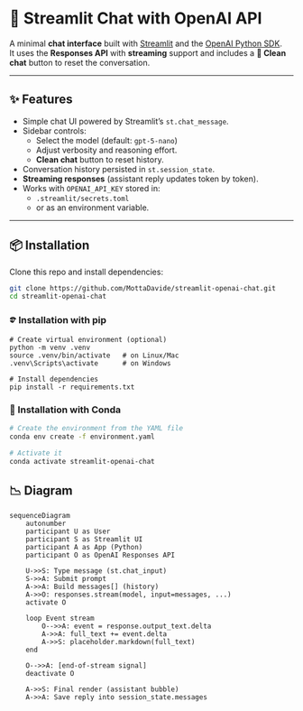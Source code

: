 # 🤖 Streamlit Chat with OpenAI API

A minimal **chat interface** built with [Streamlit](https://streamlit.io/) and the [OpenAI Python SDK](https://github.com/openai/openai-python).  
It uses the **Responses API** with **streaming** support and includes a **🧹 Clean chat** button to reset the conversation.

---

## ✨ Features
- Simple chat UI powered by Streamlit’s `st.chat_message`.
- Sidebar controls:
  - Select the model (default: `gpt-5-nano`)
  - Adjust verbosity and reasoning effort.
  - **Clean chat** button to reset history.
- Conversation history persisted in `st.session_state`.
- **Streaming responses** (assistant reply updates token by token).
- Works with `OPENAI_API_KEY` stored in:
  - `.streamlit/secrets.toml`  
  - or as an environment variable.

---

## 📦 Installation

Clone this repo and install dependencies:

```bash
git clone https://github.com/MottaDavide/streamlit-openai-chat.git
cd streamlit-openai-chat
```

### 𖠉 Installation with pip

```
# Create virtual environment (optional)
python -m venv .venv
source .venv/bin/activate   # on Linux/Mac
.venv\Scripts\activate      # on Windows

# Install dependencies
pip install -r requirements.txt
```

### 🐍 Installation with Conda

```bash
# Create the environment from the YAML file
conda env create -f environment.yaml

# Activate it
conda activate streamlit-openai-chat
```

## 📉 Diagram
```mermaid
sequenceDiagram
    autonumber
    participant U as User
    participant S as Streamlit UI
    participant A as App (Python)
    participant O as OpenAI Responses API

    U->>S: Type message (st.chat_input)
    S->>A: Submit prompt
    A->>A: Build messages[] (history)
    A->>O: responses.stream(model, input=messages, ...)
    activate O

    loop Event stream
        O-->>A: event = response.output_text.delta
        A->>A: full_text += event.delta
        A->>S: placeholder.markdown(full_text)
    end

    O-->>A: [end-of-stream signal]
    deactivate O

    A->>S: Final render (assistant bubble)
    A->>A: Save reply into session_state.messages
```